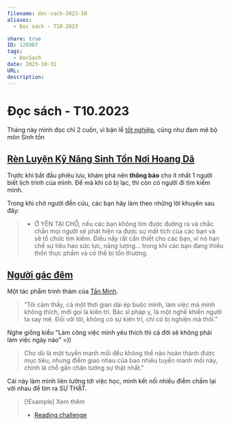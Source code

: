 ```yaml
---
filename: doc-sach-2023-10
aliases:
  - Đọc sách - T10.2023

share: true
ID: 126987
tags:
  - DocSach
date: 2023-10-31
URL: 
description:
---
```

# Đọc sách - T10.2023
Tháng này mình đọc chỉ 2 cuốn, vì bận lễ [tốt nghiệp](./hom-nay-toi-tot-nghiep.md), cũng như đam mê bộ môn Sinh tồn
## [Rèn Luyện Kỹ Năng Sinh Tồn Nơi Hoang Dã](./ren-luyen-ky-nang-sinh-ton-noi-hoang-da.md)

Trước khi bắt đầu phiêu lưu, khám phá nên **thông báo** cho ít nhất 1 người biết lịch trình của mình. Để mà khi có bị lạc, thì còn có người đi tìm kiếm mình.

Trong khi chờ người đến cứu, các bạn hãy làm theo những lời khuyên sau đây:  
> - Ở YÊN TẠI CHỖ, nếu các bạn không tìm được đường ra và chắc chắn mọi người sẽ phát hiện ra được sự mất tích của các bạn và sẽ tổ chức tìm kiếm. Điều nầy rất cần thiết cho các bạn, vì nó hạn chế sự tiêu hao sức lực, năng lượng... trong khi các bạn đang thiếu thốn thực phẩm và có thể bị tổn thương.

## [Người gác đêm](../../Ng%C6%B0%E1%BB%9Di%20g%C3%A1c%20%C4%91%C3%AAm.md)

Một tác phẩm trinh thám của [Tần Minh](../../T%E1%BA%A7n%20Minh.md).

> “Tôi cảm thấy, cả một thời gian dài ép buộc mình, làm việc mà mình không thích, mới gọi là kiên trì. Bác sĩ pháp y, là một nghề khiến người ta say mê. Đối với tôi, không có sự kiên trì, chỉ có bị nghiện mà thôi.”

Nghe giống kiểu "Làm công việc mình yêu thích thì cả đời sẽ không phải làm việc ngày nào" =))

> Cho dù là một tuyến manh mối đều không thể nào hoàn thành được mục tiêu, nhưng điểm giao nhau của bao nhiêu tuyển manh mối này, chính là chỗ gần chân tướng sự thật nhất.”

Cái này làm mình liên tưởng tới việc học, mình kết nối nhiều điểm chấm lại với nhau để tìm ra SỰ THẬT.

> [!Example] Xem thêm
> - [Reading challenge](./reading-challenge.md)